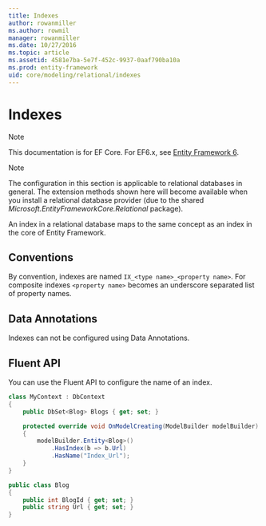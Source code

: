 ```yaml
---
title: Indexes
author: rowanmiller
ms.author: rowmil
manager: rowanmiller
ms.date: 10/27/2016
ms.topic: article
ms.assetid: 4581e7ba-5e7f-452c-9937-0aaf790ba10a
ms.prod: entity-framework
uid: core/modeling/relational/indexes
---
```

# Indexes

> [!NOTE]
> This documentation is for EF Core. For EF6.x, see [Entity Framework 6](../../../ef6/index.md).

> [!NOTE]
> The configuration in this section is applicable to relational databases in general. The extension methods shown here will become available when you install a relational database provider (due to the shared *Microsoft.EntityFrameworkCore.Relational* package).

An index in a relational database maps to the same concept as an index in the core of Entity Framework.

## Conventions

By convention, indexes are named `IX_<type name>_<property name>`. For composite indexes `<property name>` becomes an underscore separated list of property names.

## Data Annotations

Indexes can not be configured using Data Annotations.

## Fluent API

You can use the Fluent API to configure the name of an index.

<!-- [!code-csharp[Main](samples/core/relational/Modeling/FluentAPI/Samples/Relational/IndexName.cs?highlight=9)] -->
````csharp
class MyContext : DbContext
{
    public DbSet<Blog> Blogs { get; set; }

    protected override void OnModelCreating(ModelBuilder modelBuilder)
    {
        modelBuilder.Entity<Blog>()
            .HasIndex(b => b.Url)
            .HasName("Index_Url");
    }
}

public class Blog
{
    public int BlogId { get; set; }
    public string Url { get; set; }
}
````
